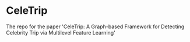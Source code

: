 # CeleTrip

The repo for the paper 'CeleTrip: A Graph-based Framework for Detecting Celebrity Trip via Multilevel Feature Learning'
